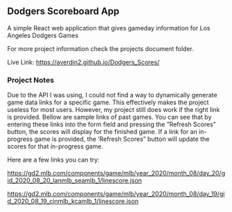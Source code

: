 ## Dodgers Scoreboard App

A simple React web application that gives gameday information for Los Angeles Dodgers Games

For more project information check the projects document folder.

Live Link: https://averdin2.github.io/Dodgers_Scores/

### Project Notes

Due to the API I was using, I could not find a way to dynamically generate game data links for a specific game. This effectively makes the project useless for most users. However, my project still does work if the right link is provided. Bellow are sample links of past games. You can see that by entering these links into the form field and pressing the ”Refresh Scores” button, the scores will display for the finished game. If a link for an in-progress game is provided, the ‘Refresh Scores” button will update the scores for that in-progress game.

Here are a few links you can try:

https://gd2.mlb.com/components/game/mlb/year_2020/month_08/day_20/gid_2020_08_20_lanmlb_seamlb_1/linescore.json

https://gd2.mlb.com/components/game/mlb/year_2020/month_08/day_19/gid_2020_08_19_cinmlb_kcamlb_1/linescore.json
